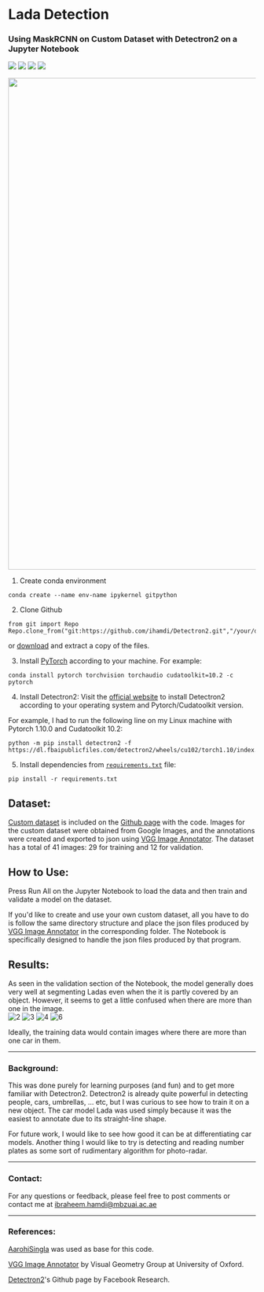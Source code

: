 # Lada Detection
### Using MaskRCNN on Custom Dataset with Detectron2 on a Jupyter Notebook

<a href="https://www.python.org/"><img src="https://img.shields.io/badge/python-v3.9.7-blue.svg?logo=python&style=for-the-badge" /></a>
<a href="https://www.anaconda.org/"><img src="https://img.shields.io/badge/conda-v4.10.3-blue.svg?logo=conda&style=for-the-badge" /></a>
<a href="https://pytorch.org/"><img src="https://img.shields.io/badge/PyTorch-v1.10.0-red.svg?logo=PyTorch&style=for-the-badge" /></a>
<a href="https://jupyter.org/try"><img src="https://img.shields.io/badge/Made%20with-Jupyter-orange?style=for-the-badge&logo=Jupyter" /><a>


<p align="center">
  <img width="1000" src="https://user-images.githubusercontent.com/93069949/144974647-89acc184-a541-499b-a5eb-3370533639c1.png">
</p>

1. Create conda environment
```
conda create --name env-name ipykernel gitpython
```

2. Clone Github
```
from git import Repo
Repo.clone_from("git:https://github.com/ihamdi/Detectron2.git","/your/directory/")
```
or [download](https://github.com/ihamdi/Detectron2/archive/refs/heads/main.zip) and extract a copy of the files.
  

3. Install [PyTorch](https://pytorch.org/get-started/locally/) according to your machine. For example:
```
conda install pytorch torchvision torchaudio cudatoolkit=10.2 -c pytorch
```

4. Install Detectron2:
Visit the [official website](https://detectron2.readthedocs.io/en/latest/tutorials/install.html) to install Detectron2 according to your operating system and Pytorch/Cudatoolkit version.

For example, I had to run the following line on my Linux machine with Pytorch 1.10.0 and Cudatoolkit 10.2:
```
python -m pip install detectron2 -f   https://dl.fbaipublicfiles.com/detectron2/wheels/cu102/torch1.10/index.html
```

5. Install dependencies from [`requirements.txt`](https://github.com/ihamdi/Detectron2/blob/main/requirements.txt) file:
```
pip install -r requirements.txt
```

## Dataset:
[Custom dataset](https://github.com/ihamdi/Detectron2/tree/main/lada_dataset/lada) is included on the [Github page](https://github.com/ihamdi/Detectron2) with the code. Images for the custom dataset were obtained from Google Images, and the annotations were created and exported to json using [VGG Image Annotator](https://www.robots.ox.ac.uk/~vgg/software/via/via.html). The dataset has a total of 41 images: 29 for training and 12 for validation.

## How to Use:
Press Run All on the Jupyter Notebook to load the data and then train and validate a model on the dataset.

If you'd like to create and use your own custom dataset, all you have to do is follow the same directory structure and place the json files produced by [VGG Image Annotator](https://www.robots.ox.ac.uk/~vgg/software/via/via.html) in the corresponding folder. The Notebook is specifically designed to handle the json files produced by that program.

## Results:
As seen in the validation section of the Notebook, the model generally does very well at segmenting Ladas even when the it is partly covered by an object. However, it seems to get a little confused when there are more than one in the image.  
![2](https://user-images.githubusercontent.com/93069949/144981337-5f62f469-2369-41d8-a5a9-6da51c6b3f7f.png)
![3](https://user-images.githubusercontent.com/93069949/144981325-245e279b-9499-4099-b159-ff19226606a8.png)
![4](https://user-images.githubusercontent.com/93069949/144981734-98a12164-7633-4ff6-8647-635047e63c67.png)
![6](https://user-images.githubusercontent.com/93069949/144981835-8c6cc22c-3e6e-4b68-a112-e9d962f6fa64.png)

Ideally, the training data would contain images where there are more than one car in them. 

---

### Background:
This was done purely for learning purposes (and fun) and to get more familiar with Detectron2. Detectron2 is already quite powerful in detecting people, cars, umbrellas, ... etc, but I was curious to see how to train it on a new object. The car model Lada was used simply because it was the easiest to annotate due to its straight-line shape.

For future work, I would like to see how good it can be at differentiating car models. Another thing I would like to try is detecting and reading number plates as some sort of rudimentary algorithm for photo-radar.

---

### Contact:
For any questions or feedback, please feel free to post comments or contact me at ibraheem.hamdi@mbzuai.ac.ae

---

### References:

[AarohiSingla](https://github.com/AarohiSingla/Detectron2-Tutorial) was used as base for this code.
  
[VGG Image Annotator](https://www.robots.ox.ac.uk/~vgg/software/via/) by Visual Geometry Group at University of Oxford.

[Detectron2](https://github.com/facebookresearch/detectron2)'s Github page by Facebook Research.
